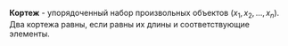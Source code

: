 **Кортеж** - упорядоченный набор произвольных объектов $(x_1, x_2, \ldots, x_n)$. Два кортежа равны, если равны их длины и соответствующие элементы.